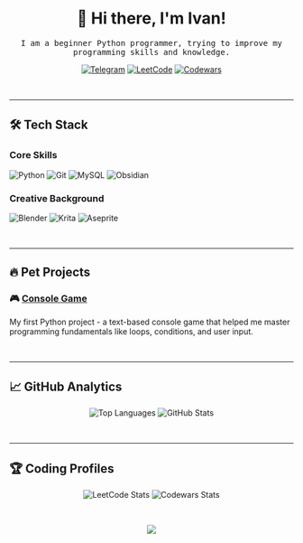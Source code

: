 <div align="center">
  
# 👋 Hi there, I'm Ivan! 

<p align="center">
    <samp> I am a beginner Python programmer, trying to improve my programming skills and knowledge.</samp>
</p>

[![Telegram](https://img.shields.io/badge/-Telegram-0088cc?style=flat-square&logo=Telegram&logoColor=white)](http://t.me/RealAristotel)
[![LeetCode](https://img.shields.io/badge/-LeetCode-FFA116?style=flat-square&logo=LeetCode&logoColor=black)](https://leetcode.com/Arrristotel/)
[![Codewars](https://img.shields.io/badge/-Codewars-B1361E?style=flat-square&logo=Codewars&logoColor=white)](https://www.codewars.com/users/Arrristotel)

<br/>

</div>

---

## 🛠 Tech Stack

### Core Skills
<p>
  <img alt="Python" src="https://img.shields.io/badge/Python-3776AB?style=for-the-badge&logo=python&logoColor=white"/>
  <img alt="Git" src="https://img.shields.io/badge/Git-F05032?style=for-the-badge&logo=git&logoColor=white"/>
  <img alt="MySQL" src="https://img.shields.io/badge/MySQL-4479A1?style=for-the-badge&logo=mysql&logoColor=white"/>
  <img alt="Obsidian" src="https://img.shields.io/badge/Obsidian-%23483699.svg?style=for-the-badge&logo=obsidian&logoColor=white"/>
</p>

### Creative Background
<p>
  <img alt="Blender" src="https://img.shields.io/badge/Blender-%23F5792A.svg?style=for-the-badge&logo=blender&logoColor=white"/>
  <img alt="Krita" src="https://img.shields.io/badge/Krita-203759?style=for-the-badge&logo=krita&logoColor=EEF37B"/>
  <img alt="Aseprite" src="https://img.shields.io/badge/Aseprite-FFFFFF?style=for-the-badge&logo=Aseprite&logoColor=7D929E"/>
</p>

<br/>

---

## 🔥 Pet Projects

### 🎮 [Console Game](https://github.com/kondak12/console-game)

My first Python project - a text-based console game that helped me master programming fundamentals like loops, conditions, and user input.

<br/>

---

## 📈 GitHub Analytics

<div align="center">
  
![Top Languages](https://github-readme-stats.vercel.app/api/top-langs/?username=kondak12&layout=compact&theme=radical&hide_border=true)
![GitHub Stats](https://github-readme-stats.vercel.app/api?username=kondak12&show_icons=true&theme=radical&hide_border=true&count_private=true)

</div>

<br/>

---

## 🏆 Coding Profiles

<div align="center">
  
![LeetCode Stats](https://leetcard.jacoblin.cool/Arrristotel?theme=dark&font=Roboto)
![Codewars Stats](https://github.r2v.ch/codewars?user=Arrristotel&top_languages=true&stroke=%23BB432C&hide_clan=true)

</div>

<br/>

<p align="center">
  
  <img src="https://capsule-render.vercel.app/api?type=waving&color=gradient&height=100&section=footer&width=100%"/>
  
</p>
